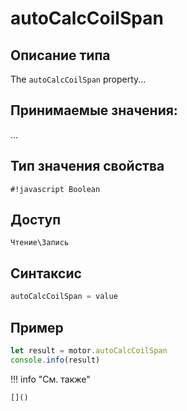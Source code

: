 # autoCalcCoilSpan

## Описание типа
The `autoCalcCoilSpan` property...

## Принимаемые значения:
...

## Тип значения свойства
`#!javascript Boolean`

## Доступ
`Чтение\Запись`

## Синтаксис
```javascript
autoCalcCoilSpan = value
```

## Пример
```javascript linenums="1"
let result = motor.autoCalcCoilSpan
console.info(result)
```

!!! info "См. также"

    []()

